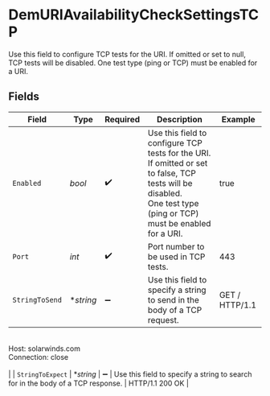 # DemURIAvailabilityCheckSettingsTCP

  Use this field to configure TCP tests for the URI. If omitted or set to null, TCP tests will be disabled.
  One test type (ping or TCP) must be enabled for a URI.


## Fields

| Field                                                                                                                                                               | Type                                                                                                                                                                | Required                                                                                                                                                            | Description                                                                                                                                                         | Example                                                                                                                                                             |
| ------------------------------------------------------------------------------------------------------------------------------------------------------------------- | ------------------------------------------------------------------------------------------------------------------------------------------------------------------- | ------------------------------------------------------------------------------------------------------------------------------------------------------------------- | ------------------------------------------------------------------------------------------------------------------------------------------------------------------- | ------------------------------------------------------------------------------------------------------------------------------------------------------------------- |
| `Enabled`                                                                                                                                                           | *bool*                                                                                                                                                              | :heavy_check_mark:                                                                                                                                                  | Use this field to configure TCP tests for the URI. If omitted or set to false, TCP tests will be disabled.<br/>One test type (ping or TCP) must be enabled for a URI.   | true                                                                                                                                                                |
| `Port`                                                                                                                                                              | *int*                                                                                                                                                               | :heavy_check_mark:                                                                                                                                                  | Port number to be used in TCP tests.                                                                                                                                | 443                                                                                                                                                                 |
| `StringToSend`                                                                                                                                                      | **string*                                                                                                                                                           | :heavy_minus_sign:                                                                                                                                                  | Use this field to specify a string to send in the body of a TCP request.                                                                                            | GET / HTTP/1.1<br/>Host: solarwinds.com<br/>Connection: close<br/><br/>                                                                                         |
| `StringToExpect`                                                                                                                                                    | **string*                                                                                                                                                           | :heavy_minus_sign:                                                                                                                                                  | Use this field to specify a string to search for in the body of a TCP response.                                                                                     | HTTP/1.1 200 OK                                                                                                                                                     |